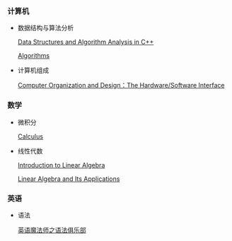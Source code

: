 ### 计算机

- 数据结构与算法分析
  
  [Data Structures and Algorithm Analysis in C++](https://book.douban.com/subject/1971825)
  
  [Algorithms](https://book.douban.com/subject/10432347)

- 计算机组成
  
  [Computer Organization and Design：The Hardware/Software Interface](https://book.douban.com/subject/25813550)


### 数学

- 微积分

  [Calculus](https://book.douban.com/subject/5504028)

- 线性代数
  
  [Introduction to Linear Algebra](https://book.douban.com/subject/3582335)
  
  [Linear Algebra and Its Applications](https://book.douban.com/subject/1758235)

### 英语

- 语法
  
  [英语魔法师之语法俱乐部](https://book.douban.com/subject/1014914)
